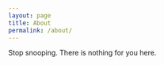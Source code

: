 ```yaml
---
layout: page
title: About
permalink: /about/
---
```


Stop snooping. There is nothing for you here.
